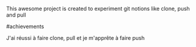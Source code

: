 This awesome project is created to experiment git notions like clone, push and pull

#achievements

J'ai réussi à faire clone, pull et je m'apprête à faire push